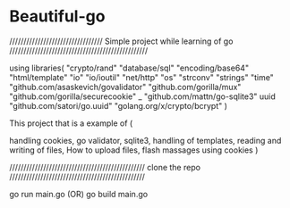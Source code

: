 # Beautiful-go

///////////////////////////////// Simple project while learning of go /////////////////////////////////////////////////

using libraries(
 "crypto/rand"
	"database/sql"
	"encoding/base64"
	"html/template"
	"io"
	"io/ioutil"
	"net/http"
	"os"
	"strconv"
	"strings"
	"time"
  "github.com/asaskevich/govalidator"
	"github.com/gorilla/mux"
	"github.com/gorilla/securecookie"
	_ "github.com/mattn/go-sqlite3"
	uuid "github.com/satori/go.uuid"
	"golang.org/x/crypto/bcrypt"
)

This project that is a example of (

handling cookies, 
go validator,
sqlite3,
handling of templates,
reading and writing of files,
How to upload files,
flash massages using cookies
)

////////////////////////////////////////////////
clone the repo
////////////////////////////////////////////////

go run main.go (OR) go build main.go 


